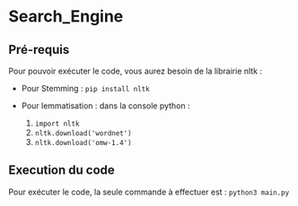 # Search_Engine

## Pré-requis

Pour pouvoir exécuter le code, vous aurez besoin de la librairie nltk : 

- Pour Stemming : `pip install nltk`

- Pour lemmatisation : dans la console python : 
  1. `import nltk`
  2. `nltk.download('wordnet')`
  3. `nltk.download('omw-1.4')`
  
## Execution du code

Pour exécuter le code, la seule commande à effectuer est : `python3 main.py`
